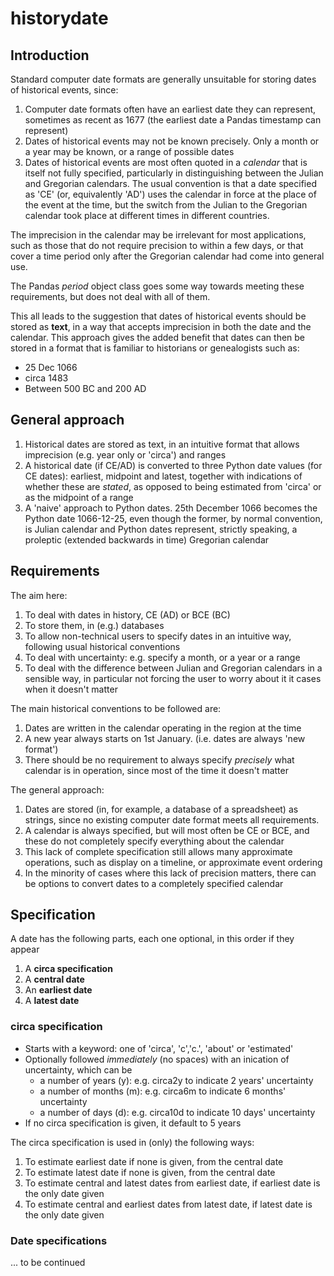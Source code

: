 # historydate

## Introduction

Standard computer date formats are generally unsuitable for storing dates of historical events, since:
   1. Computer date formats often have an earliest date they can represent, sometimes as recent as 1677 (the earliest date a Pandas timestamp can represent)
   2. Dates of historical events may not be known precisely. Only a month or a year may be known, or a range of possible dates
   3. Dates of historical events are most often quoted in a *calendar* that is itself not fully specified, particularly in distinguishing between the Julian and Gregorian calendars. The usual convention is that a date specified as 'CE' (or, equivalently 'AD') uses the calendar in force at the place of the event at the time, but the switch from the Julian to the Gregorian calendar took place at different times in different countries.

The imprecision in the calendar may be irrelevant for most applications, such as those that do not require precision to within a few days, or that cover a time period only after the Gregorian calendar had come into general use.

The Pandas *period* object class goes some way towards meeting these requirements, but does not deal with all of them.

This all leads to the suggestion that dates of historical events should be stored as **text**, in a way that accepts imprecision in both the date and the calendar. This approach gives the added benefit that dates can then be stored in a format that is familiar to historians or genealogists such as:
   - 25 Dec 1066
   - circa 1483
   - Between 500 BC and 200 AD

## General approach

   1. Historical dates are stored as text, in an intuitive format that allows imprecision (e.g. year only or 'circa') and ranges
   1. A historical date (if CE/AD) is converted to three Python date values (for CE dates): 
   earliest, midpoint and latest, together with indications of
   whether these are *stated*, as opposed to being estimated from 'circa' or as the midpoint of a range
   1. A 'naive' approach to Python dates. 25th December 1066 becomes the Python date 1066-12-25, even though the former, by normal convention,
   is Julian calendar and Python dates represent, strictly speaking, a proleptic (extended backwards in time) Gregorian calendar

## Requirements

The aim here:
   1. To deal with dates in history, CE (AD) or BCE (BC)
   2. To store them, in (e.g.) databases
   3. To allow non-technical users to specify dates in an intuitive way, following usual historical conventions
   4. To deal with uncertainty: e.g. specify a month, or a year or a range
   5. To deal with the difference between Julian and Gregorian calendars in a sensible way, in particular not forcing the user to worry about it it cases when it doesn't matter

The main historical conventions to 
be followed are:
   1. Dates are written in the calendar operating in the region at the time
   2. A new year always starts on 1st January. (i.e. dates are always 'new format')
   3. There should be no requirement to always specify *precisely* what calendar is in operation, since most of the time it doesn't matter

The general approach:
   1. Dates are stored (in, for example, a database of a spreadsheet) as strings, since no existing computer date format meets all requirements.
   2. A calendar is always specified, but will most often be CE or BCE, and these do not completely specify everything about the calendar
   3. This lack of complete specification still allows many approximate operations, such as display on a timeline, or approximate event ordering
   4. In the minority of cases where this lack of precision matters, there can be options to convert dates to a completely specified calendar

## Specification

A date has the following parts, each one optional, in this order if they appear
   1. A **circa specification**
   1. A **central date**
   1. An **earliest date**
   1. A **latest date**

### circa specification

   - Starts with a keyword: one of 'circa', 'c','c.', 'about' or 'estimated'
   - Optionally followed *immediately* (no spaces) with an inication of uncertainty, which can be
      - a number of years (y): e.g. circa2y to indicate 2 years' uncertainty
      - a number of months (m): e.g. circa6m to indicate 6 months' uncertainty
      - a number of days (d): e.g. circa10d to indicate 10 days' uncertainty
   - If no circa specification is given, it default to 5 years

The circa specification is used in (only) the following ways:
   1. To estimate earliest date if none is given, from the 
   central date
   1. To estimate latest date if none is given, from the 
   central date
   1. To estimate central and latest dates from earliest date, if earliest date is the only date given
   1. To estimate central and earliest dates from latest date, if latest date is the only date given

### Date specifications

... to be continued
   
   